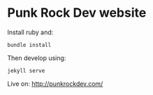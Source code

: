 # Punk Rock Dev website

Install ruby and:

    bundle install

Then develop using:

    jekyll serve

Live on: <http://punkrockdev.com/>

